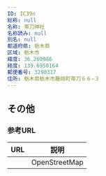 ```yaml
---
ID: IC39n
総称: null
名称: 帯刀神社
名称読み: null
別名: null
都道府県: 栃木県
区域: 栃木市
緯度: 36.260986
経度: 139.6950164
郵便番号: 3290317
住所: 栃木県栃木市藤岡町帯刀６６−３
---
```


## その他

### 参考URL

| URL | 説明          |
| --- | ------------- |
|     | OpenStreetMap |
